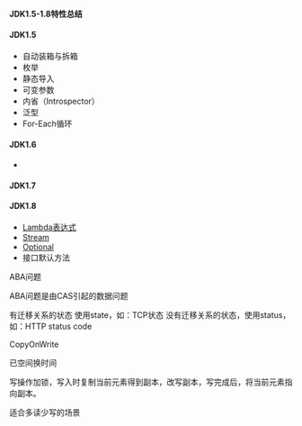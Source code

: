 #### JDK1.5-1.8特性总结

#### JDK1.5

- 自动装箱与拆箱
- 枚举
- 静态导入
- 可变参数
- 内省（Introspector）
- 泛型
- For-Each循环

#### JDK1.6

- 

#### JDK1.7

#### JDK1.8

- [Lambda表达式](./lambda.md)
- [Stream](./stream.md)
- [Optional](./jdk8_optional.md)
- 接口默认方法





ABA问题

ABA问题是由CAS引起的数据问题


有迁移关系的状态 使用state，如：TCP状态
没有迁移关系的状态，使用status，如：HTTP status code




CopyOnWrite

已空间换时间

写操作加锁，写入时复制当前元素得到副本，改写副本，写完成后，将当前元素指向副本。

适合多读少写的场景